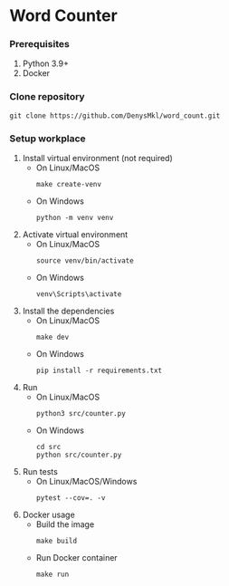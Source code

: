 # Word Counter

### Prerequisites
1. Python 3.9+
2. Docker

### Clone repository
```
git clone https://github.com/DenysMkl/word_count.git
```

### Setup workplace
1. Install virtual environment (not required)
   * On Linux/MacOS
     ```
     make create-venv
     ```
   * On Windows
     ```
     python -m venv venv
     ```
2. Activate virtual environment
   * On Linux/MacOS
     ```
     source venv/bin/activate
     ```
   * On Windows
     ```
     venv\Scripts\activate
     ```
3. Install the dependencies
   * On Linux/MacOS
     ```
     make dev
     ```
   * On Windows
     ```
     pip install -r requirements.txt
     ```
4. Run
   * On Linux/MacOS
       ```
       python3 src/counter.py
       ```
    * On Windows
       ```
       cd src
       python src/counter.py
       ```
5. Run tests
   * On Linux/MacOS/Windows
     ```
     pytest --cov=. -v
     ```
6. Docker usage
    * Build the image
        ```
        make build
        ```
    * Run Docker container
        ```
        make run
        ```
